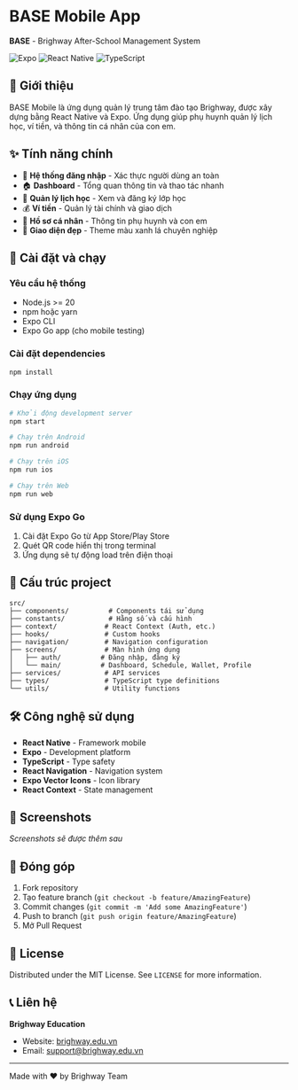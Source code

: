 # BASE Mobile App

**BASE** - Brighway After-School Management System

![Expo](https://img.shields.io/badge/Expo-000020?style=for-the-badge&logo=expo&logoColor=white)
![React Native](https://img.shields.io/badge/React_Native-20232A?style=for-the-badge&logo=react&logoColor=61DAFB)
![TypeScript](https://img.shields.io/badge/TypeScript-007ACC?style=for-the-badge&logo=typescript&logoColor=white)

## 📱 Giới thiệu

BASE Mobile là ứng dụng quản lý trung tâm đào tạo Brighway, được xây dựng bằng React Native và Expo. Ứng dụng giúp phụ huynh quản lý lịch học, ví tiền, và thông tin cá nhân của con em.

## ✨ Tính năng chính

- 🔐 **Hệ thống đăng nhập** - Xác thực người dùng an toàn
- 🏠 **Dashboard** - Tổng quan thông tin và thao tác nhanh
- 📅 **Quản lý lịch học** - Xem và đăng ký lớp học
- 💰 **Ví tiền** - Quản lý tài chính và giao dịch
- 👤 **Hồ sơ cá nhân** - Thông tin phụ huynh và con em
- 🎨 **Giao diện đẹp** - Theme màu xanh lá chuyên nghiệp

## 🚀 Cài đặt và chạy

### Yêu cầu hệ thống
- Node.js >= 20
- npm hoặc yarn
- Expo CLI
- Expo Go app (cho mobile testing)

### Cài đặt dependencies
```bash
npm install
```

### Chạy ứng dụng
```bash
# Khởi động development server
npm start

# Chạy trên Android
npm run android

# Chạy trên iOS
npm run ios

# Chạy trên Web
npm run web
```

### Sử dụng Expo Go
1. Cài đặt Expo Go từ App Store/Play Store
2. Quét QR code hiển thị trong terminal
3. Ứng dụng sẽ tự động load trên điện thoại

## 📁 Cấu trúc project

```
src/
├── components/          # Components tái sử dụng
├── constants/           # Hằng số và cấu hình
├── context/            # React Context (Auth, etc.)
├── hooks/              # Custom hooks
├── navigation/         # Navigation configuration
├── screens/            # Màn hình ứng dụng
│   ├── auth/          # Đăng nhập, đăng ký
│   └── main/          # Dashboard, Schedule, Wallet, Profile
├── services/           # API services
├── types/              # TypeScript type definitions
└── utils/              # Utility functions
```

## 🛠️ Công nghệ sử dụng

- **React Native** - Framework mobile
- **Expo** - Development platform
- **TypeScript** - Type safety
- **React Navigation** - Navigation system
- **Expo Vector Icons** - Icon library
- **React Context** - State management

## 📱 Screenshots

*Screenshots sẽ được thêm sau*

## 🤝 Đóng góp

1. Fork repository
2. Tạo feature branch (`git checkout -b feature/AmazingFeature`)
3. Commit changes (`git commit -m 'Add some AmazingFeature'`)
4. Push to branch (`git push origin feature/AmazingFeature`)
5. Mở Pull Request

## 📄 License

Distributed under the MIT License. See `LICENSE` for more information.

## 📞 Liên hệ

**Brighway Education**
- Website: [brighway.edu.vn](https://brighway.edu.vn)
- Email: support@brighway.edu.vn

---

Made with ❤️ by Brighway Team